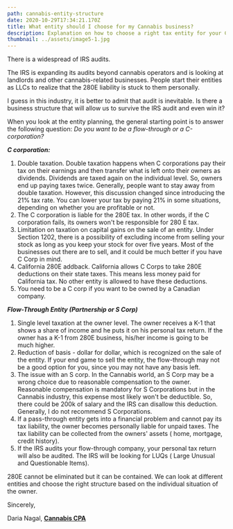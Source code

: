 ```yaml
---
path: cannabis-entity-structure
date: 2020-10-29T17:34:21.170Z
title: What entity should I choose for my Cannabis business?
description: Explanation on how to choose a right tax entity for your Cannabis Businesses
thumbnail: ../assets/image5-1.jpg
---
```

There is a widespread of IRS audits.

The IRS is expanding its audits beyond cannabis operators and is looking at landlords and other cannabis-related businesses. People start their entities as LLCs to realize that the 280E liability is stuck to them personally.

I guess in this industry, it is better to admit that audit is inevitable. Is there a business structure that will allow us to survive the IRS audit and even win it?

When you look at the entity planning, the general starting point is to answer the following question: *Do you want to be a flow-through or a C-corporation?*

***C corporation:***

1. Double taxation. Double taxation happens when C corporations pay their tax on their earnings and then transfer what is left onto their owners as dividends. Dividends are taxed again on the individual level. So, owners end up paying taxes twice. Generally, people want to stay away from double taxation. However, this discussion changed since introducing the 21% tax rate. You can lower your tax by paying 21% in some situations, depending on whether you are profitable or not.
2. The C corporation is liable for the 280E tax. In other words, if the C corporation fails, its owners won't be responsible for 280 E tax.
3. Limitation on taxation on capital gains on the sale of an entity. Under Section 1202, there is a possibility of excluding income from selling your stock as long as you keep your stock for over five years. Most of the businesses out there are to sell, and it could be much better if you have C Corp in mind. 
4. California 280E addback. California allows C Corps to take 280E deductions on their state taxes. This means less money paid for California tax. No other entity is allowed to have these deductions.
5. You need to be a C corp if you want to be owned by a Canadian company.

***Flow-Through Entity (Partnership or S Corp)***

1. Single level taxation at the owner level. The owner receives a K-1 that shows a share of income and he puts it on his personal tax return. If the owner has a K-1 from 280E business, his/her income is going to be much higher.
2. Reduction of basis - dollar for dollar, which is recognized on the sale of the entity. If your end game to sell the entity, the flow-through may not be a good option for you,  since you may not have any basis left.
3. The issue with an S corp. In the Cannabis world, an S Corp may be a wrong choice due to reasonable compensation to the owner. Reasonable compensation is mandatory for S Corporations but in the Cannabis industry, this expense most likely won't be deductible. So, there could be 200k of salary and the IRS can disallow this deduction. Generally, I do not recommend S Corporations.
4. If a pass-through entity gets into a financial problem and cannot pay its tax liability, the owner becomes personally liable for unpaid taxes. The tax liability can be collected from the owners' assets ( home, mortgage, credit history).
5. If the IRS audits your flow-through company, your personal tax return will also be audited. The IRS will be looking for LUQs ( Large Unusual and Questionable Items).

280E cannot be eliminated but it can be contained. We can look at different entities and choose the right structure based on the individual situation of the owner.

Sincerely,

Daria Nagal, **[Cannabis CPA](https://redeyecpa.com/blog/how-to-choose-cannabis-accountant/)**